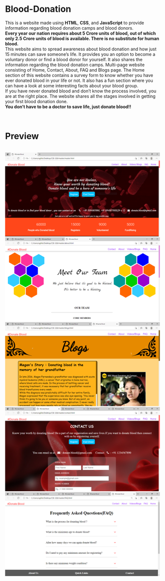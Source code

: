# Blood-Donation
<p>This is a website made using <b>HTML</b>, <b>CSS</b>, and <b>JavaScript</b> to provide information regarding blood donation camps and blood donors.<br>
<b>Every year our nation requires about 5 Crore units of blood, out of which only 2.5 Crore units of blood is available. There is no substitute for human blood.</b><br>
This website aims to spread awareness about blood donation and how just 15 minutes can save someone’s life.
It provides you an option to become a voluntary donor or find a blood donor for yourself. It also shares the information regarding the blood donation camps. Multi-page website consisting of Home, Contact, About, FAQ and Blogs page.
The Home section of this website contains a survey form to know whether you have ever donated blood in your life or not. It also has a fun section where you can have a look at some interesting facts about your blood group.
<br>If you have never donated blood and don’t know the process involved, you are at the right place. The website shares all the stages involved in getting your first blood donation done. 
<br><b>You don’t have to be a doctor to save life, just donate blood!!</b></p><br>
<h1>Preview</h1>
<br>
<img src="https://raw.githubusercontent.com/sunidhib2002/Blood-Donation/main/Screenshots/ss1.PNG">
<br>
<img src="https://github.com/sunidhib2002/Blood-Donation/blob/main/Screenshots/ss2.PNG">
<br>
<img src="https://github.com/sunidhib2002/Blood-Donation/blob/main/Screenshots/ss3.PNG">
<br>
<img src="https://github.com/sunidhib2002/Blood-Donation/blob/main/Screenshots/ss5.PNG">
<br>
<img src="https://github.com/sunidhib2002/Blood-Donation/blob/main/Screenshots/ss4.PNG">
<br>
